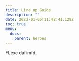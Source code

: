 ```yaml
---
title: Line up Guide
description: ""
date: 2022-01-05T11:48:41.129Z
toc: true
menu:
  docs:
    parent: heroes
---
```


FLexc dafimfd,